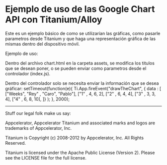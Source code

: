 # Ejemplo de uso de las Google Chart API con Titanium/Alloy

Este es un ejemplo básico de como se utilizarían las gráficas, como pasarle parametros desde Titanium y que haga una representación gráfica de las mismas dentro del dispositivo móvil.

Ejemplo de uso:

Dentro del archivo chart.html en la carpeta assets, se modifica los titulos que se desean poner, o se pueden enviar como parametros desde el controlador (index.js).

Dentro del controlador solo se necesita enviar la información que se desea gráficar:
    setTimeout(function(e){
		Ti.App.fireEvent("drawTheChart", { data : [
			["Weeks", "Rey" , "Caro", "Pablo"],
			["1" , 4, 6, 2],
			["2" , 6, 4, 4],
			["3" , 3, 3, 4],
			["4" , 6, 8, 10],
			]}
		);
	}, 2000);


----------------------------------
Stuff our legal folk make us say:

Appcelerator, Appcelerator Titanium and associated marks and logos are 
trademarks of Appcelerator, Inc. 

Titanium is Copyright (c) 2008-2012 by Appcelerator, Inc. All Rights Reserved.

Titanium is licensed under the Apache Public License (Version 2). Please
see the LICENSE file for the full license.

